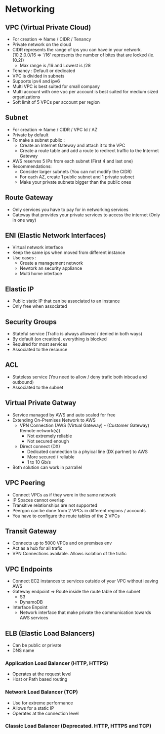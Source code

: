 # Networking

## VPC (Virtual Private Cloud)

* For creation => Name / CIDR / Tenancy
* Private network on the cloud
* CIDR represents the range of ips you can have in your network. (10.2.0.0/16 => '/16' represents the number of bites that are locked (ie. 10.2))
  * Max range is /16 and Lowest is /28
* Tenancy : Default or dedicated
* VPC is divided in subnets
* Supports ipv4 and ipv6
* Multi VPC is best suited for small company
* Multi account with one vpc per account is best suited for medium sized organizations
* Soft limit of 5 VPCs per account per region

## Subnet

* For creation => Name / CIDR / VPC Id / AZ
* Private by default
* To make a subnet public :
  * Create an Internet Gateway and attach it to the VPC
  * Create a route table and add a route to redirect traffic to the Internet Gateway
* AWS reserves 5 IPs from each subnet (First 4 and last one)
* Recommendations:
  * Consider larger subnets (You can not modify the CIDR)
  * For each AZ, create 1 public subnet and 1 private subnet
  * Make your private subnets bigger than the public ones

## Route Gateway

* Only services you have to pay for in networking services
* Gateway that provides your private services to access the internet (Only in one way)

## ENI (Elastic Network Interfaces)

* Virtual network interface
* Keep the same ips when moved from different instance
* Use cases :
  * Create a management network
  * Newtork an security appliance
  * Multi home interface

## Elastic IP

* Public static IP that can be associated to an instance
* Only free when associated

## Security Groups

* Stateful service (Trafic is always allowed / denied in both ways)
* By default (on creation), everything is blocked
* Required for most services
* Associated to the resource

## ACL

* Stateless service (You need to allow / deny trafic both inboud and outbound)
* Associated to the subnet

## Virtual Private Gatway

* Service managed by AWS and auto scaled for free
* Extending On-Premises Network to AWS
  * VPN Connection (AWS (Virtual Gateway) - (Customer Gateway) Remote network(s))
    * Not extremely reliable
    * Not secured enough
  * Direct connect (DX)
    * Dedicated connection to a phyical line (DX partner) to AWS
    * More secured / reliable
    * 1 to 10 Gb/s
* Both solution can work in parrallel

## VPC Peering

* Connect VPCs as if they were in the same network
* IP Spaces cannot overlap
* Transitive relationships are not supported
* Peergon can be done from 2 VPCs in different regions / accounts
* You have to configure the route tables of the 2 VPCs

## Transit Gateway

* Connects up to 5000 VPCs and on premises env
* Act as a hub for all trafic
* VPN Connections available. Allows isolation of the trafic

## VPC Endpoints

* Connect EC2 instances to services outside of your VPC without leaving AWS
* Gateway endpoint => Route inside the route table of the subnet
  * S3
  * DynamoDB
* Interface Enpoint
  * Network interface that make private the communication towards AWS services

## ELB (Elastic Load Balancers)

* Can be public or private
* DNS name

### Application Load Balancer (HTTP, HTTPS)

* Operates at the request level
* Host or Path based routing

### Network Load Balancer (TCP)

* Use for extreme performance
* Allows for a static IP
* Operates at the connection level

### Classic Load Balancer (Deprecated. HTTP, HTTPS and TCP)
